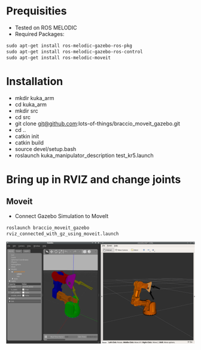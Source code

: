 # Prequisities
*  Tested on ROS MELODIC
*  Required Packages:
```
sudo apt-get install ros-melodic-gazebo-ros-pkg
sudo apt-get install ros-melodic-gazebo-ros-control
sudo apt-get install ros-melodic-moveit
```

# Installation
* mkdir kuka_arm
* cd kuka_arm
* mkdir src
* cd src
* git clone git@github.com:lots-of-things/braccio_moveit_gazebo.git
* cd ..
* catkin init
* catkin build
* source devel/setup.bash
* roslaunch kuka_manipulator_description test_kr5.launch

# Bring up in RVIZ and change joints


## Moveit
* Connect Gazebo Simulation to MoveIt

```
roslaunch braccio_moveit_gazebo rviz_connected_with_gz_using_moveit.launch
```

![rviz-moveit-gazebo](doc/braccio_rviz_gazebo.png)
